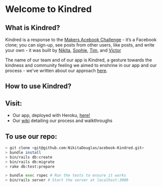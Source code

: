 # Welcome to Kindred

## What is Kindred?

Kindred is a response to the [Makers Acebook Challenge](https://github.com/makersacademy/acebook-rails-template) - it’s a Facebook clone; you can sign-up, see posts from other users, like posts, and write your own - it was built by [Nikita](https://github.com/NikitaDouglas), [Sophie](https://github.com/sophiewo), [Tim](https://github.com/TimCPB), and [Victor](https://github.com/victorvallet)

The name of our team and of our app is Kindred, a gesture towards the kindness and community feeling we aimed to enshrine in our app and our process -  we’ve written about our approach [here](https://github.com/NikitaDouglas/acebook-Kindred/blob/master/Approach.md).

## How to use Kindred?


## Visit:
- Our app, deployed with Heroku, [here!](https://kindred.herokuapp.com/)
- Our [wiki](https://github.com/NikitaDouglas/acebook-Kindred/wiki) detailing our process and walkthroughs

 
## To use our repo:

```bash
> git clone <git@github.com:NikitaDouglas/acebook-Kindred.git>
> bundle install
> bin/rails db:create
> bin/rails db:migrate
> rake db:test:prepare

> bundle exec rspec # Run the tests to ensure it works
> bin/rails server # Start the server at localhost:3000
```
